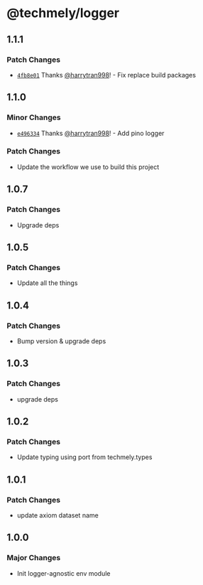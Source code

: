 # @techmely/logger

## 1.1.1

### Patch Changes

- [`4fb8e01`](https://github.com/techmely/essential-packages/commit/4fb8e018133c2abaf622762e1b53667191b624d8) Thanks [@harrytran998](https://github.com/harrytran998)! - Fix replace build packages

## 1.1.0

### Minor Changes

- [`e496334`](https://github.com/techmely/essential-packages/commit/e49633413e30c9350a3c6bb27137bc1da6a7bd07) Thanks [@harrytran998](https://github.com/harrytran998)! - Add pino logger

### Patch Changes

- Update the workflow we use to build this project

## 1.0.7

### Patch Changes

- Upgrade deps

## 1.0.5

### Patch Changes

- Update all the things

## 1.0.4

### Patch Changes

- Bump version & upgrade deps

## 1.0.3

### Patch Changes

- upgrade deps

## 1.0.2

### Patch Changes

- Update typing using port from techmely.types

## 1.0.1

### Patch Changes

- update axiom dataset name

## 1.0.0

### Major Changes

- Init logger-agnostic env module
